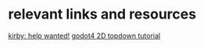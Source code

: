 # relevant links and resources

[kirby: help wanted!](https://wikirby.com/wiki/Waddle_Dee_Caf%C3%A9:_Help_Wanted!)
[godot4 2D topdown tutorial](https://www.youtube.com/watch?v=Luf2Kr5s3BM)